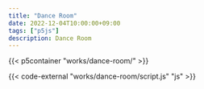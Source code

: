 ```yaml
---
title: "Dance Room"
date: 2022-12-04T10:00:00+09:00
tags: ["p5js"]
description: Dance Room
---
```



{{< p5container "works/dance-room/" >}}

{{< code-external "works/dance-room/script.js" "js" >}}


